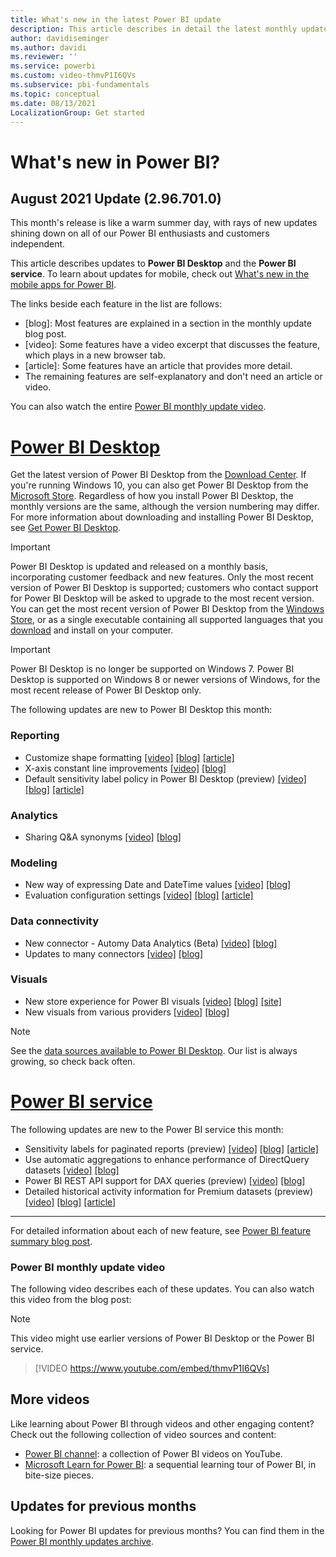 ```yaml
---
title: What's new in the latest Power BI update
description: This article describes in detail the latest monthly update for Power BI.
author: davidiseminger
ms.author: davidi
ms.reviewer: ''
ms.service: powerbi
ms.custom: video-thmvP1I6QVs
ms.subservice: pbi-fundamentals
ms.topic: conceptual
ms.date: 08/13/2021
LocalizationGroup: Get started
---
```

# What's new in Power BI?

## August 2021 Update (2.96.701.0)

This month's release is like a warm summer day, with rays of new updates shining down on all of our Power BI enthusiasts and customers independent. 

This article describes updates to **Power BI Desktop** and the **Power BI service**. To learn about updates for mobile, check out [What's new in the mobile apps for Power BI](../consumer/mobile/mobile-whats-new-in-the-mobile-apps.md).

The links beside each feature in the list are follows:

* \[blog\]: Most features are explained in a section in the monthly update blog post.
* \[video\]: Some features have a video excerpt that discusses the feature, which plays in a new browser tab.
* \[article\]: Some features have an article that provides more detail.
* The remaining features are self-explanatory and don't need an article or video.

You can also watch the entire [Power BI monthly update video](#power-bi-monthly-update-video).

# [Power BI Desktop](#tab/powerbi-desktop)

Get the latest version of Power BI Desktop from the [Download Center](https://www.microsoft.com/download/details.aspx?id=58494). If you're running Windows 10, you can also get Power BI Desktop from the [Microsoft Store](https://aka.ms/pbidesktopstore). Regardless of how you install Power BI Desktop, the monthly versions are the same, although the version numbering may differ. For more information about downloading and installing Power BI Desktop, see [Get Power BI Desktop](desktop-get-the-desktop.md). 

> [!IMPORTANT]
> Power BI Desktop is updated and released on a monthly basis, incorporating customer feedback and new features. Only the most recent version of Power BI Desktop is supported; customers who contact support for Power BI Desktop will be asked to upgrade to the most recent version. 
> You can get the most recent version of Power BI Desktop from the [Windows Store](https://aka.ms/pbidesktopstore), or as a single executable containing all supported languages that you [download](https://www.microsoft.com/download/details.aspx?id=58494) and install on your computer.

> [!IMPORTANT]
> Power BI Desktop is no longer be supported on Windows 7. Power BI Desktop is supported on Windows 8 or newer versions of Windows, for the most recent release of Power BI Desktop only.

The following updates are new to Power BI Desktop this month:


### Reporting
* Customize shape formatting  [[video]](https://youtu.be/thmvP1I6QVs?t=18)  [[blog]](https://powerbi.microsoft.com/blog/power-bi-august-2021-feature-summary/#post-16859-_Toc79419583)  [[article]](../visuals/power-bi-visualization-small-multiples.md)
* X-axis constant line improvements [[video]](https://youtu.be/thmvP1I6QVs?t=47)   [[blog]](https://powerbi.microsoft.com/blog/power-bi-august-2021-feature-summary/#post-16859-_Toc79419584) 
* Default sensitivity label policy in Power BI Desktop (preview)  [[video]](https://youtu.be/thmvP1I6QVs?t=77)  [[blog]](https://powerbi.microsoft.com/blog/power-bi-august-2021-feature-summary/#post-16859-_Toc79419585)  [[article]](../admin/service-security-sensitivity-label-overview.md)

### Analytics
* Sharing Q&A synonyms  [[video]](https://youtu.be/thmvP1I6QVs?t=99)  [[blog]](https://powerbi.microsoft.com/blog/power-bi-august-2021-feature-summary/#post-16859-_Toc79419587) 

### Modeling
* New way of expressing Date and DateTime values   [[video]](https://youtu.be/thmvP1I6QVs?t=133)  [[blog]](https://powerbi.microsoft.com/blog/power-bi-august-2021-feature-summary/#post-16859-_Toc79419591)  
* Evaluation configuration settings [[video]](https://youtu.be/thmvP1I6QVs?t=258) [[blog]](https://powerbi.microsoft.com/blog/power-bi-august-2021-feature-summary/#post-16859-_Toc79419592)  [[article]](../create-reports/desktop-evaluation-configuration.md)


### Data connectivity
* New connector - Automy Data Analytics (Beta)  [[video]](https://youtu.be/thmvP1I6QVs?t=414)  [[blog]](https://powerbi.microsoft.com/blog/power-bi-august-2021-feature-summary/#post-16859-_Toc79419595)
* Updates to many connectors [[video]](https://youtu.be/thmvP1I6QVs?t=375)  [[blog]](https://powerbi.microsoft.com/blog/power-bi-august-2021-feature-summary/#post-16859-_Toc79419593) 


### Visuals
* New store experience for Power BI visuals [[video]](https://youtu.be/thmvP1I6QVs?t=828)  [[blog]](https://powerbi.microsoft.com/blog/power-bi-august-2021-feature-summary/#post-16859-_Toc79419608)  [[site]](https://appsource.microsoft.com/marketplace/apps?product=power-bi-visuals) 
* New visuals from various providers [[video]](https://youtu.be/thmvP1I6QVs?t=848)  [[blog]](https://powerbi.microsoft.com/blog/power-bi-august-2021-feature-summary/#post-16859-_Toc79419609)



> [!NOTE]
> See the [data sources available to Power BI Desktop](../connect-data/desktop-data-sources.md). Our list is always growing, so check back often.


# [Power BI service](#tab/powerbi-service)

The following updates are new to the Power BI service this month:


* Sensitivity labels for paginated reports (preview)  [[video]](https://youtu.be/thmvP1I6QVs?t=472)  [[blog]](https://powerbi.microsoft.com/blog/power-bi-august-2021-feature-summary/#post-16859-_Toc79419601)  [[article]](../admin/service-security-sensitivity-label-overview.md)
* Use automatic aggregations to enhance performance of DirectQuery datasets  [[video]](https://youtu.be/thmvP1I6QVs?t=494)  [[blog]](https://powerbi.microsoft.com/blog/power-bi-august-2021-feature-summary/#post-16859-_Toc79419602)
* Power BI REST API support for DAX queries (preview)  [[video]](https://youtu.be/thmvP1I6QVs?t=712)  [[blog]](https://powerbi.microsoft.com/blog/power-bi-august-2021-feature-summary/#post-16859-_Toc79419603)
* Detailed historical activity information for Premium datasets (preview)  [[video]](https://youtu.be/thmvP1I6QVs?t=754)  [[blog]](https://powerbi.microsoft.com/blog/power-bi-august-2021-feature-summary/#post-16859-_Toc79419604)  [[article]](../transform-model/log-analytics/desktop-log-analytics-overview.md)


---


For detailed information about each of new feature, see [Power BI feature summary blog post](https://powerbi.microsoft.com/blog/power-bi-august-2021-feature-summary/).


### Power BI monthly update video
The following video describes each of these updates. You can also watch this video from the blog post:

> [!NOTE]  
> This video might use earlier versions of Power BI Desktop or the Power BI service.

> [!VIDEO https://www.youtube.com/embed/thmvP1I6QVs]

## More videos

Like learning about Power BI through videos and other engaging content? Check out the following collection of video sources and content:

-   [Power BI channel](https://www.youtube.com/user/mspowerbi): a collection of Power BI videos on YouTube.
-   [Microsoft Learn for Power BI](/learn/powerplatform/power-bi?WT.mc_id=powerbi_landingpage-docs-link): a sequential learning tour of Power BI, in bite-size pieces.

## Updates for previous months

Looking for Power BI updates for previous months? You can find them in the [Power BI monthly updates archive](desktop-latest-update-archive.md).
